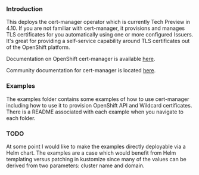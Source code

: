 ### Introduction

This deploys the cert-manager operator which is currently Tech Preview in 4.10. If you are not familiar with cert-manager, it provisions and manages TLS certificates for you automatically using one or more configured Issuers. It's great for providing a self-service capability around TLS certificates out of the OpenShift platform.

Documentation on OpenShift cert-manager is available [here](https://docs.openshift.com/container-platform/4.10/security/cert_manager_operator/index.html).

Community documentation for cert-manager is located [here](https://cert-manager.io/docs/).

### Examples

The examples folder contains some examples of how to use cert-manager including how to use it to provision OpenShift API and Wildcard certificates. There is a README associated with each example when you navigate to each folder.

### TODO

At some point I would like to make the examples directly deployable via a Helm chart. The examples are a case which would benefit from Helm templating versus patching in kustomize since many of the values can be derived from two parameters: cluster name and domain.